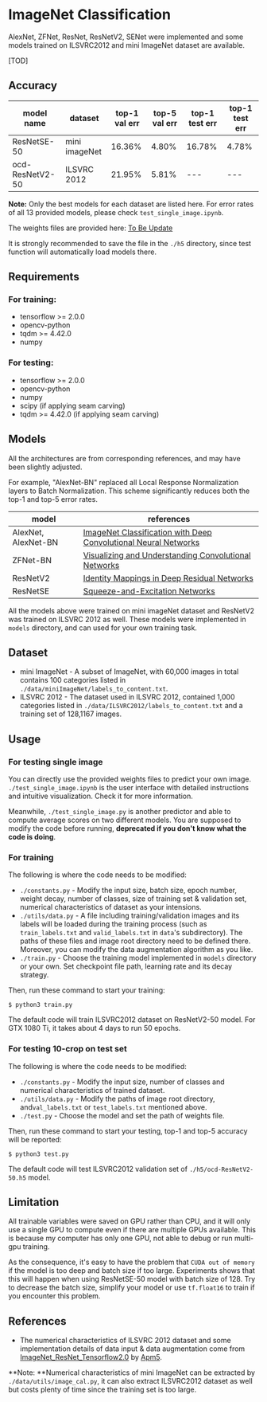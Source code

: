 # ImageNet Classification

AlexNet, ZFNet, ResNet, ResNetV2, SENet were implemented and some models trained on ILSVRC2012 and mini ImageNet dataset are available. 

[TOD]

## Accuracy

| model name      | dataset       | top-1 val err | top-5 val err | top-1 test err | top-1 test err |
| --------------- | ------------- | ------------- | ------------- | -------------- | -------------- |
| ResNetSE-50     | mini imageNet | 16.36%        | 4.80%         | 16.78%         | 4.78%          |
| ocd-ResNetV2-50 | ILSVRC 2012   | 21.95%        | 5.81%         | ---            | ---            |

**Note:** Only the best models for each dataset are listed here. For error rates of all 13 provided models, please check ```test_single_image.ipynb```.

The weights files are provided here: [To Be Update]()

It is strongly recommended to save the file in the ```./h5``` directory, since test function will automatically load models there.

## Requirements

### For training:

* tensorflow >= 2.0.0
* opencv-python
* tqdm >= 4.42.0
* numpy

### For testing:

* tensorflow >= 2.0.0
* opencv-python
* numpy
* scipy (if applying seam carving)
* tqdm >= 4.42.0 (if applying seam carving)

## Models

All the architectures are from corresponding references, and may have been slightly adjusted. 

For example, "AlexNet-BN" replaced all Local Response Normalization layers to Batch Normalization. This scheme significantly reduces both the top-1 and top-5 error rates.

| model               | references                                                   |
| ------------------- | ------------------------------------------------------------ |
| AlexNet, AlexNet-BN | [ImageNet Classification with Deep Convolutional Neural Networks](https://papers.nips.cc/paper/4824-imagenet-classification-with-deep-convolutional-neural-networks.pdf) |
| ZFNet-BN            | [Visualizing and Understanding Convolutional Networks](https://arxiv.org/abs/1311.2901) |
| ResNetV2            | [Identity Mappings in Deep Residual Networks](https://arxiv.org/abs/1603.05027) |
| ResNetSE            | [Squeeze-and-Excitation Networks](https://arxiv.org/abs/1709.01507) |

All the models above were trained on mini imageNet dataset and ResNetV2 was trained on ILSVRC 2012 as well. These models were implemented in ```models``` directory, and can used for your own training task.

## Dataset

* mini ImageNet - A subset of ImageNet, with 60,000 images in total contains 100 categories listed in ```./data/miniImageNet/labels_to_content.txt```.
* ILSVRC 2012 - The dataset used in ILSVRC 2012, contained 1,000 categories listed in ```./data/ILSVRC2012/labels_to_content.txt``` and a training set of 128,1167 images.

## Usage

### For testing single image

You can directly use the provided weights files to predict your own image. ```./test_single_image.ipynb``` is the user interface with detailed instructions and intuitive visualization. Check it for more information.

Meanwhile, ```./test_single_image.py``` is another predictor and able to compute average scores on two different models. You are supposed to modify the code before running, **deprecated if you don't know what the code is doing**.

### For training

The following is where the code needs to be modified:

* ```./constants.py``` - Modify the input size, batch size, epoch number, weight decay, number of classes, size of training set & validation set, numerical characteristics of dataset as your intensions.
* ```./utils/data.py``` - A file including training/validation images and its labels will be loaded during the training process (such as ```train_labels.txt``` and ```valid_labels.txt``` in ```data```'s subdirectory). The paths of these files and image root directory need to be defined there. Moreover, you can modify the data augmentation algorithm as you like.
* ```./train.py``` - Choose the training model implemented in ```models``` directory or your own. Set checkpoint file path, learning rate and its decay strategy.

Then, run these command to start your training:

```shell
$ python3 train.py
```

The default code will train ILSVRC2012 dataset on ResNetV2-50 model. For GTX 1080 Ti, it takes about 4 days to run 50 epochs.

### For testing 10-crop on test set

The following is where the code needs to be modified:

* ```./constants.py``` - Modify the input size, number of classes and numerical characteristics of trained dataset.
* ```./utils/data.py``` - Modify the paths of image root directory, and```val_labels.txt``` or ```test_labels.txt``` mentioned above.
* ```./test.py``` - Choose the model and set the path of weights file.

Then, run these command to start your testing, top-1 and top-5 accuracy will be reported:

```shell
$ python3 test.py
```

The default code will test ILSVRC2012 validation set of ```./h5/ocd-ResNetV2-50.h5``` model.

## Limitation

All trainable variables were saved on GPU rather than CPU, and it will only use a single GPU to compute even if there are multiple GPUs available. This is because my computer has only one GPU, not able to debug or run multi-gpu training.

As the consequence, it's easy to have the problem that ```CUDA out of memory``` if the model is too deep and batch size if too large. Experiments shows that this will happen when using ResNetSE-50 model with batch size of 128. Try to decrease the batch size, simplify your model or use ```tf.float16``` to train if you encounter this problem.

## References

* The numerical characteristics of ILSVRC 2012 dataset and some implementation details of data input & data augmentation come from [ImageNet_ResNet_Tensorflow2.0](https://github.com/Apm5/ImageNet_ResNet_Tensorflow2.0) by [Apm5](https://github.com/Apm5). 

**Note: **Numerical characteristics of mini ImageNet can be extracted by ```./data/utils/image_cal.py```, it can also extract ILSVRC2012 dataset as well but costs plenty of time since the training set is too large.
